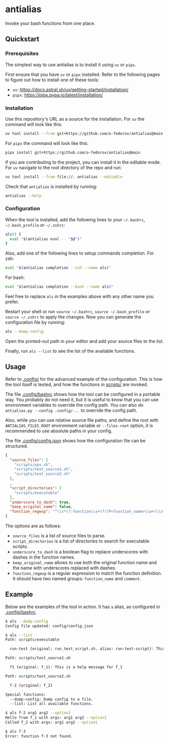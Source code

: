 # antialias
Invoke your bash functions from one place.

## Quickstart

### Prerequisites
The simplest way to use antialias is to install it using `uv` or `pipx`.

First ensure that you have `uv` or `pipx` installed.  Refer to the following
pages to figure out how to install one of these tools:

- `uv`: <https://docs.astral.sh/uv/getting-started/installation/>
- `pipx`: <https://pipx.pypa.io/latest/installation/>

### Installation
Use this repository's URL as a source for the installation.
For `uv` the command will look like this:

```bash
uv tool install --from git+https://github.com/o-fedorov/antialias@main antialias
```

For `pipx` the command will look like this:

```bash
pipx install git+https://github.com/o-fedorov/antialias@main
```

If you are contributing to the project, you can install it in the editable
mode.  For `uv` navigate to the root directory of the repo and run:

```bash
uv tool install --from file://. antialias --editable
```

Check that `antialias` is installed by running:

```bash
antialias --help
```

### Configuration
When the tool is installed, add the following lines to your
`~/.bashrc`, `~/.bash_profile` or `~/.zshrc`:

```bash
als() {
  eval "$(antialias eval -- "$@")"
}
```

Also, add one of the following lines to setup commands completion.
For zsh:

```bash
eval "$(antialias completion --zsh --name als)"
```

For bash:

```bash
eval "$(antialias completion --bash --name als)"
```

Feel free to replace `als` in the examples above with
any other name you prefer.

Restart your shell or run `source ~/.bashrc`, `source ~/.bash_profile`
or `source ~/.zshrc` to apply the changes.  Now you can generate
the configuration file by running:

```bash
als --dump-config
```

Open the printed-out path in your editor and add your source files to
the list.

Finally, run `als --list` to see the list of the available functions.

## Usage

Refer to [.config/](./.config) for the advanced example of the
configuration.  This is how the tool itself is tested, and how the
functions in [scripts/](./scripts) are invoked.

The file [.config/bashrc](./.config/bashrc) shows how the tool can be
configured in a portable way.  You probably do not need it, but it is
useful to know that you can use environment variables to override the
config path.  You can also do `antialias.py --config .config/...` to
override the config path.

Also, while you can use relative source file paths, and define the root
with `ANTIALIAS_FILES_ROOT` environment variable or `--files-root` option,
it is recommended to use absolute paths in your config.

The file [.config/config.json](./.config/config.json) shows how the
configuration file can be structured.

```json
{
  "source_files": [
    "scripts/ops.sh",
    "scripts/test_source1.sh",
    "scripts/test_source2.sh"
  ],
  ,
  "script_directories": [
    "scripts/executable"
  ],
  "underscore_to_dash": true,
  "keep_original_name": false,
  "function_regexp": "^\\s*(?:function\\s+)?(?P<function_name>\\w+)\\s*(?:\\(\\))?\\s*\\{\\s*(?:#\\s*(?P<comment>.*))?$"
}
```

The options are as follows:

- `source_files` is a list of source files to parse.
- `script_directories` is a list of directories to search for executable
  scripts.
- `underscore_to_dash` is a boolean flag to replace underscores with dashes in
  the function names.
- `keep_original_name` allows to use both the original function name and the
  name with underscores replaced with dashes.
- `function_regexp` is a regular expression to match the function definition.
  It should have two named groups: `function_name` and `comment`.

## Example
Below are the examples of the tool in action.  It has `a` alias, as
configured in [.config/bashrc](./.config/bashrc).

<!-- testcase -->
```bash
$ als --dump-config
Config file updated: config/config.json

$ als --list
Path: scripts/executable

  run-test (original: run_test_script.sh, alias: run-test-script): This is a help message for run_test_script.sh

Path: scripts/test_source1.sh

  f1 (original: f_1): This is a help message for f_1

Path: scripts/test_source2.sh

  f-2 (original: f_2)

Special functions:
  --dump-config: Dump config to a file.
  --list: List all available functions.

$ als f-2 arg1 arg2 --option1
Hello from f_1 with args: arg1 arg2 --option1
Called f_2 with args: arg1 arg2 --option1

$ als f-3
Error: function f-3 not found.
```
<!-- endtestcase -->
